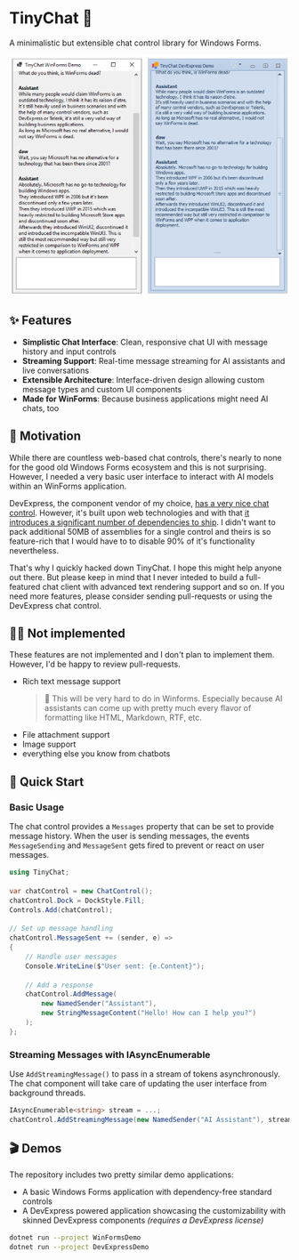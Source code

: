 # TinyChat 💬

A minimalistic but extensible chat control library for Windows Forms.

![Screenshot](docs/Screenshot.png)

## ✨ Features

- **Simplistic Chat Interface**: Clean, responsive chat UI with message history and input controls
- **Streaming Support**: Real-time message streaming for AI assistants and live conversations
- **Extensible Architecture**: Interface-driven design allowing custom message types and custom UI components
- **Made for WinForms**: Because business applications might need AI chats, too

## 💖 Motivation

While there are countless web-based chat controls, there's nearly to none for the good old Windows Forms ecosystem and this is not surprising. However, I needed a very basic user interface to interact with AI models within an WinForms application. 

DevExpress, the component vendor of my choice, [has a very nice chat control](http://docs.devexpress.com/WindowsForms/405218). However, it's built upon web technologies and with that [it introduces a significant number of dependencies to ship](https://supportcenter.devexpress.com/ticket/details/t1294891/aichatcontrol-without-webview). I didn't want to pack additional 50MB of assemblies for a single control and theirs is so feature-rich that I would have to to disable 90% of it's functionality nevertheless.

That's why I quickly hacked down TinyChat. I hope this might help anyone out there. But please keep in mind that I never inteded to build a full-featured chat client with advanced text rendering support and so on. If you need more features, please consider sending pull-requests or using the DevExpress chat control.

## 🤷‍♂️ Not implemented

These features are not implemented and I don't plan to implement them. However, I'd be happy to review pull-requests.

- Rich text message support
  > 🔸 This will be very hard to do in Winforms. Especially because AI assistants can come up with pretty much every flavor of formatting like HTML, Markdown, RTF, etc.
- File attachment support
- Image support
- everything else you know from chatbots

## 🚀 Quick Start

### Basic Usage

The chat control provides a `Messages` property that can be set to provide message history.
When the user is sending messages, the events `MessageSending` and `MessageSent` gets fired to prevent or react on user messages.

```csharp
using TinyChat;

var chatControl = new ChatControl();
chatControl.Dock = DockStyle.Fill;
Controls.Add(chatControl);

// Set up message handling
chatControl.MessageSent += (sender, e) =>
{
    // Handle user messages
    Console.WriteLine($"User sent: {e.Content}");
    
    // Add a response
    chatControl.AddMessage(
        new NamedSender("Assistant"), 
        new StringMessageContent("Hello! How can I help you?")
    );
};

```

### Streaming Messages with IAsyncEnumerable

Use `AddStreamingMessage()` to pass in a stream of tokens asynchronously. The chat component will take care of updating the user interface from background threads.

```csharp
IAsyncEnumerable<string> stream = ...;
chatControl.AddStreamingMessage(new NamedSender("AI Assistant"), stream);
```

## 🎬 Demos

The repository includes two pretty similar demo applications:
- A basic Windows Forms application with dependency-free standard controls
- A DevExpress powered application showcasing the customizability with skinned DevExpress components *(requires a DevExpress license)*

```bash
dotnet run --project WinFormsDemo
dotnet run --project DevExpressDemo
```